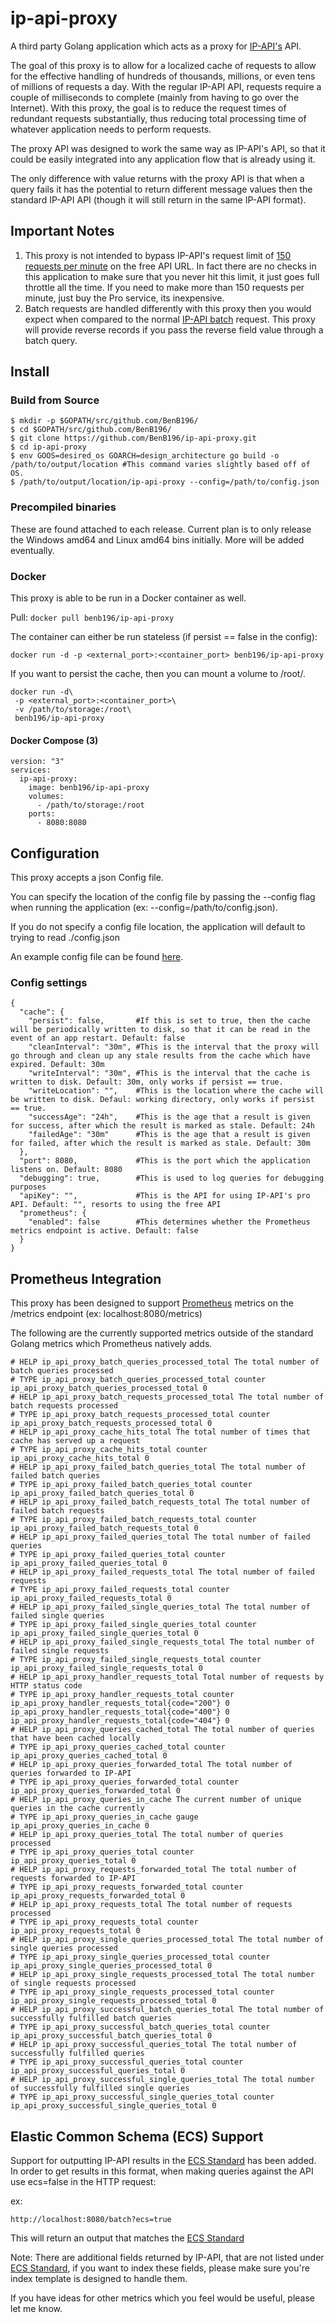 # ip-api-proxy

A third party Golang application which acts as a proxy for [IP-API's](http://ip-api.com/) API.

The goal of this proxy is to allow for a localized cache of requests to allow for the effective handling of hundreds of thousands, millions, or even tens of millions of requests a day. With the regular IP-API API, requests require a couple of milliseconds to complete (mainly from having to go over the Internet). With this proxy, the goal is to reduce the request times of redundant requests substantially, thus reducing total processing time of whatever application needs to perform requests.

The proxy API was designed to work the same way as IP-API's API, so that it could be easily integrated into any application flow that is already using it.

The only difference with value returns with the proxy API is that when a query fails it has the potential to return different message values then the standard IP-API API (though it will still return in the same IP-API format).

## Important Notes

1. This proxy is not intended to bypass IP-API's request limit of [150 requests per minute](http://ip-api.com/docs/api:json) on the free API URL. In fact there are no checks in this application to make sure that you never hit this limit, it just goes full throttle all the time. If you need to make more than 150 requests per minute, just buy the Pro service, its inexpensive.
2. Batch requests are handled differently with this proxy then you would expect when compared to the normal [IP-API batch](http://ip-api.com/docs/api:batch) request. This proxy will provide reverse records if you pass the reverse field value through a batch query.

## Install
### Build from Source

```
$ mkdir -p $GOPATH/src/github.com/BenB196/
$ cd $GOPATH/src/github.com/BenB196/
$ git clone https://github.com/BenB196/ip-api-proxy.git
$ cd ip-api-proxy
$ env GOOS=desired_os GOARCH=design_architecture go build -o /path/to/output/location #This command varies slightly based off of OS.
$ /path/to/output/location/ip-api-proxy --config=/path/to/config.json
```

### Precompiled binaries

These are found attached to each release. Current plan is to only release the Windows amd64 and Linux amd64 bins initially. More will be added eventually.

### Docker

This proxy is able to be run in a Docker container as well.

Pull:
```docker pull benb196/ip-api-proxy```

The container can either be run stateless (if persist == false in the config):

```
docker run -d -p <external_port>:<container_port> benb196/ip-api-proxy
```

If you want to persist the cache, then you can mount a volume to /root/.

```
docker run -d\
 -p <external_port>:<container_port>\
 -v /path/to/storage:/root\
 benb196/ip-api-proxy
```

#### Docker Compose (3)

```
version: "3"
services:
  ip-api-proxy:
    image: benb196/ip-api-proxy
    volumes:
      - /path/to/storage:/root
    ports:
      - 8080:8080
```

## Configuration

This proxy accepts a json Config file.

You can specify the location of the config file by passing the --config flag when running the application (ex: --config=/path/to/config.json).

If you do not specify a config file location, the application will default to trying to read ./config.json

An example config file can be found [here](docs/example_config.json).

### Config settings

```
{
  "cache": {
    "persist": false,       #If this is set to true, then the cache will be periodically written to disk, so that it can be read in the event of an app restart. Default: false
    "cleanInterval": "30m", #This is the interval that the proxy will go through and clean up any stale results from the cache which have expired. Default: 30m
    "writeInterval": "30m", #This is the interval that the cache is written to disk. Default: 30m, only works if persist == true.
    "writeLocation": "",    #This is the location where the cache will be written to disk. Defaul: working directory, only works if persist == true.
    "successAge": "24h",    #This is the age that a result is given for success, after which the result is marked as stale. Default: 24h
    "failedAge": "30m"      #This is the age that a result is given for failed, after which the result is marked as stale. Default: 30m
  },
  "port": 8080,             #This is the port which the application listens on. Default: 8080
  "debugging": true,        #This is used to log queries for debugging purposes
  "apiKey": "",             #This is the API for using IP-API's pro API. Default: "", resorts to using the free API
  "prometheus": {
    "enabled": false        #This determines whether the Prometheus metrics endpoint is active. Default: false
  }
}
```

## Prometheus Integration

This proxy has been designed to support [Prometheus](https://prometheus.io/) metrics on the /metrics endpoint (ex: localhost:8080/metrics) 

The following are the currently supported metrics outside of the standard Golang metrics which Prometheus natively adds.

```
# HELP ip_api_proxy_batch_queries_processed_total The total number of batch queries processed
# TYPE ip_api_proxy_batch_queries_processed_total counter
ip_api_proxy_batch_queries_processed_total 0
# HELP ip_api_proxy_batch_requests_processed_total The total number of batch requests processed
# TYPE ip_api_proxy_batch_requests_processed_total counter
ip_api_proxy_batch_requests_processed_total 0
# HELP ip_api_proxy_cache_hits_total The total number of times that cache has served up a request
# TYPE ip_api_proxy_cache_hits_total counter
ip_api_proxy_cache_hits_total 0
# HELP ip_api_proxy_failed_batch_queries_total The total number of failed batch queries
# TYPE ip_api_proxy_failed_batch_queries_total counter
ip_api_proxy_failed_batch_queries_total 0
# HELP ip_api_proxy_failed_batch_requests_total The total number of failed batch requests
# TYPE ip_api_proxy_failed_batch_requests_total counter
ip_api_proxy_failed_batch_requests_total 0
# HELP ip_api_proxy_failed_queries_total The total number of failed queries
# TYPE ip_api_proxy_failed_queries_total counter
ip_api_proxy_failed_queries_total 0
# HELP ip_api_proxy_failed_requests_total The total number of failed requests
# TYPE ip_api_proxy_failed_requests_total counter
ip_api_proxy_failed_requests_total 0
# HELP ip_api_proxy_failed_single_queries_total The total number of failed single queries
# TYPE ip_api_proxy_failed_single_queries_total counter
ip_api_proxy_failed_single_queries_total 0
# HELP ip_api_proxy_failed_single_requests_total The total number of failed single requests
# TYPE ip_api_proxy_failed_single_requests_total counter
ip_api_proxy_failed_single_requests_total 0
# HELP ip_api_proxy_handler_requests_total Total number of requests by HTTP status code
# TYPE ip_api_proxy_handler_requests_total counter
ip_api_proxy_handler_requests_total{code="200"} 0
ip_api_proxy_handler_requests_total{code="400"} 0
ip_api_proxy_handler_requests_total{code="404"} 0
# HELP ip_api_proxy_queries_cached_total The total number of queries that have been cached locally
# TYPE ip_api_proxy_queries_cached_total counter
ip_api_proxy_queries_cached_total 0
# HELP ip_api_proxy_queries_forwarded_total The total number of queries forwarded to IP-API
# TYPE ip_api_proxy_queries_forwarded_total counter
ip_api_proxy_queries_forwarded_total 0
# HELP ip_api_proxy_queries_in_cache The current number of unique queries in the cache currently
# TYPE ip_api_proxy_queries_in_cache gauge
ip_api_proxy_queries_in_cache 0
# HELP ip_api_proxy_queries_total The total number of queries processed
# TYPE ip_api_proxy_queries_total counter
ip_api_proxy_queries_total 0
# HELP ip_api_proxy_requests_forwarded_total The total number of requests forwarded to IP-API
# TYPE ip_api_proxy_requests_forwarded_total counter
ip_api_proxy_requests_forwarded_total 0
# HELP ip_api_proxy_requests_total The total number of requests processed
# TYPE ip_api_proxy_requests_total counter
ip_api_proxy_requests_total 0
# HELP ip_api_proxy_single_queries_processed_total The total number of single queries processed
# TYPE ip_api_proxy_single_queries_processed_total counter
ip_api_proxy_single_queries_processed_total 0
# HELP ip_api_proxy_single_requests_processed_total The total number of single requests processed
# TYPE ip_api_proxy_single_requests_processed_total counter
ip_api_proxy_single_requests_processed_total 0
# HELP ip_api_proxy_successful_batch_queries_total The total number of successfully fulfilled batch queries
# TYPE ip_api_proxy_successful_batch_queries_total counter
ip_api_proxy_successful_batch_queries_total 0
# HELP ip_api_proxy_successful_queries_total The total number of successfully fulfilled queries
# TYPE ip_api_proxy_successful_queries_total counter
ip_api_proxy_successful_queries_total 0
# HELP ip_api_proxy_successful_single_queries_total The total number of successfully fulfilled single queries
# TYPE ip_api_proxy_successful_single_queries_total counter
ip_api_proxy_successful_single_queries_total 0
```

## Elastic Common Schema (ECS) Support

Support for outputting IP-API results in the [ECS Standard](https://www.elastic.co/guide/en/ecs/current/ecs-geo.html) has been added. In order to get results in this format, when making queries against the API use ecs=false in the HTTP request:

ex:
```
http://localhost:8080/batch?ecs=true
```

This will return an output that matches the [ECS Standard](https://www.elastic.co/guide/en/ecs/current/ecs-geo.html)

Note: There are additional fields returned by IP-API, that are not listed under [ECS Standard](https://www.elastic.co/guide/en/ecs/current/ecs-geo.html), if you want to index these fields, please make sure you're index template is designed to handle them.

If you have ideas for other metrics which you feel would be useful, please let me know.
